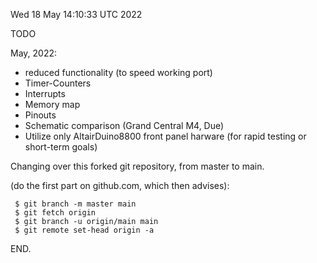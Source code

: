 Wed 18 May 14:10:33 UTC 2022

TODO

  May, 2022:
    
  * reduced functionality (to speed working port)
  * Timer-Counters
  * Interrupts
  * Memory map
  * Pinouts
  * Schematic comparison (Grand Central M4, Due)
  * Utilize only AltairDuino8800 front panel harware
    (for rapid testing or short-term goals)


Changing over this forked git repository, from master to main.

(do the first part on github.com, which then advises):
```
 $ git branch -m master main
 $ git fetch origin
 $ git branch -u origin/main main
 $ git remote set-head origin -a
```
END.
